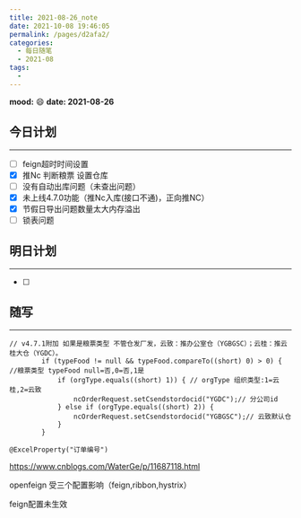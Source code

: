 ```yaml
---
title: 2021-08-26_note
date: 2021-10-08 19:46:05
permalink: /pages/d2afa2/
categories:
  - 每日随笔
  - 2021-08
tags:
  - 
---
```

**mood:** :smile:  																		**date: 2021-08-26**  
## 今日计划  
------
- [ ]  feign超时时间设置
- [x] 推Nc 判断粮票 设置仓库
- [ ] 没有自动出库问题（未查出问题）
- [x] 未上线4.7.0功能（推Nc入库(接口不通)，正向推NC）
- [x] 节假日导出问题数量太大内存溢出
- [ ] 锁表问题
## 明日计划  
------
- [ ]  
## 随写 
------

```
// v4.7.1附加 如果是粮票类型 不管仓发厂发，云致：推办公室仓（YGBGSC）；云桂：推云桂大仓（YGDC）。
        if (typeFood != null && typeFood.compareTo((short) 0) > 0) { //粮票类型 typeFood null=否,0=否,1是
            if (orgType.equals((short) 1)) { // orgType 组织类型:1=云桂,2=云致
                ncOrderRequest.setCsendstordocid("YGDC");// 分公司id
            } else if (orgType.equals((short) 2)) {
                ncOrderRequest.setCsendstordocid("YGBGSC");// 云致默认仓
            }
        }
```

```
@ExcelProperty("订单编号")
```

https://www.cnblogs.com/WaterGe/p/11687118.html

openfeign 受三个配置影响（feign,ribbon,hystrix）

feign配置未生效